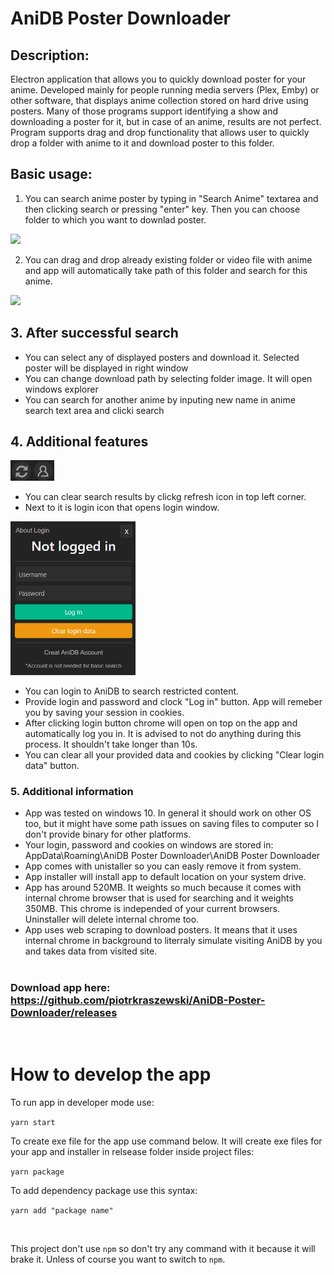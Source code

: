 # AniDB Poster Downloader

## Description:

Electron application that allows you to quickly download poster for your anime. Developed mainly for people running media servers (Plex, Emby) or other software, that displays anime collection stored on hard drive using posters. Many of those programs support identifying a show and downloading a poster for it, but in case of an anime, results are not perfect. Program supports drag and drop functionality that allows user to quickly drop a folder with anime to it and download poster to this folder.

## Basic usage:
1. You can search anime poster by typing in "Search Anime" textarea and then clicking search or pressing "enter" key. Then you can choose folder to which you want to downlad poster.

<img src="https://lh3.googleusercontent.com/-ueiy9MskZt8pbqgSMNIK97lg6QIC9Be5jvK_l94ZgijJT0AcTllF6-6tBHXmsINhGb0RR6OJVQ5wqAo3-xWR3MxmsHLetmQsyvPp7vWwau8roa-WGftgCmemhgC4KGKEHDcwMRDCg27digVV1mYWMxWHiFPHdmWMEb_GOBRO_uPvXIyATJ9W3Ki26fiqFoMQufW-9Di_Q6BzdSY2a9EJeNlfc6UTOPpyv5G0iyo0nYHsbl-3s7VBc2rkzog4yilx1xcwuw2q3g0Uua8RDtXzLPNxGdcvQhjc9CYCo7duZqEcqHOA4JRuyzjDOQQW71NQDt3sVQCaFQX05hcbNy6ci6K9PHnS_4SRtIeSiSOvrEP7yGyZVbyFv5ZmCX6tUgrGFGD4weLrevGEgCZqjqDiUJeFvQXbHW532AiWMOjj7hRRk06Gy9hzPBX6npWpACqe8ZVZL6qGteHo6geISenGj0gxeL1gXE67lKca_oiJe3Wu_CRuzuOTqDMCBACnVCnbsp8hEu7ARurrg7RwE30o5q97cweh3nyUxerMxoZBWId1Yeb9bP4lN26fVmGNLEaRfAAYI3Tzwbt9hfzFYUwxITjgfm_2_tIm8wxkykhS-tfMpIHatFldvmY0TYTfwXG0F7DWJtz5ch4Xko8jnjuj3aBbxhnoVkF72-A7F4074CuTBfA3PQZ1nKgi8BUPwk=w861-h480-no?authuser=0" width="650"/>
<br>

2. You can drag and drop already existing folder or video file with anime and app will automatically take path of this folder and search for this anime.

<img src="https://lh3.googleusercontent.com/D2vPG9ZWFci2vySGPklNY7zlz07Xyt6cnJp9wry9muV0qG3FTi3898pou4dakaEOvQYvRicEgYhma2YtdvP7aKL2K6nKQQIJ1n6mzCqyqoVsKyDVbW-nhoS6732JkE3VKL4tQxsD41hJETKUsIROul9ypEn4swO7P6Rr2XApsa2TY4_QB_Zia1ITMvAzJaPXJg1eR_aqhZSRMVRSi61hWBreXC_nNHq3Cj_8h2xJD4WM_M4JH06xbGNZD_mHSVOht0ss0gifhN9DmO24nEIRb5e5iQPvaIv_WyPRpR-W2hShUKW1wacsnxEpJ4K9gDBkT_mldDpi1dT0z39M5GCikmTTze78Q8-uYF0kQEFoWB1MX0PfBVfiJCEhDwN-gc3QjURM4_ZzDkhHhg2Cmq2AcJ8iq05U-mjgCUWL8ghcnAXwe2FwGK9QJMpspYixd5CBvJ-2spN9tLBRnxpbzZsbfKGXtIOy6Lyl_FnIQGN3EYwftXE8es6siMltcb_Fqsh-Ejo8Qpk-aa1KmeMcO7mgAl6OHFmvHfrgaZT8OnuI-ciRNUiJw9uvRQMozptEGUBe_BHAPz5Ee_wScoDhCPuEI12agqjJcI2Lbc819d_MhXO-R0JmBaQSpDK8IgE77TkRGKlYh0RD1MwBEuGP7-GQZH4krk8pKcG-ZBL77_ExzlFNCywGZbCrFcgHQk7s-Hc=w604-h480-no?authuser=0" width="480"/>

<br>

## 3. After successful search
* You can select any of displayed posters and download it. Selected poster will be displayed in right window
* You can change download path by selecting folder image. It will open windows explorer
* You can search for another anime by inputing new name in anime search text area and clicki search

## 4. Additional features
<img src="gifs/4-icons.png" width="70"/>

* You can clear search results by clickg refresh icon in top left corner.
* Next to it is login icon that opens login window.

<img src="gifs/3-login-window.png" width="200"/>

* You can login to AniDB to search restricted content.
* Provide login and password and clock "Log in" button. App will remeber you by saving your session in cookies.
* After clicking login button chrome will open on top on the app and automatically log you in.  It is advised to not do anything during this process. It shouldn't take longer than 10s. 
* You can clear all your provided data and cookies by clicking "Clear login data" button.


### 5. Additional information
- App was tested on windows 10. In general it should work on other OS too, but it might have some path issues on saving files to computer so I don't provide binary for other platforms. 
- Your login, password and cookies on windows are stored in: AppData\Roaming\AniDB Poster Downloader\AniDB Poster Downloader
- App comes with unistaller so you can easly remove it from system.
- App installer will install app to default location on your system drive. 
- App has around 520MB. It weights so much because it comes with internal chrome browser that is used for searching and it weights 350MB. This chrome is independed of your current browsers. Uninstaller will delete internal chrome too.
- App uses web scraping to download posters. It means that it uses internal chrome in background to literraly simulate visiting AniDB by you and takes data from visited site.
 <br><br>
 
### Download app here: https://github.com/piotrkraszewski/AniDB-Poster-Downloader/releases

<br>

# How to develop the app

To run app in developer mode use:

`yarn start`

To create exe file for the app use command below. It will create exe files for your app and installer in relsease folder inside project files:

`yarn package`

To add dependency package use this syntax:

`yarn add "package name"` 

<br>

This project don't use `npm` so don't try any command with it because it will brake it. Unless of course you want to switch to `npm`.